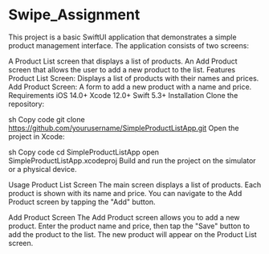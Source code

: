 # Swipe_Assignment
This project is a basic SwiftUI application that demonstrates a simple product management interface. The application consists of two screens:

A Product List screen that displays a list of products.
An Add Product screen that allows the user to add a new product to the list.
Features
Product List Screen: Displays a list of products with their names and prices.
Add Product Screen: A form to add a new product with a name and price.
Requirements
iOS 14.0+
Xcode 12.0+
Swift 5.3+
Installation
Clone the repository:

sh
Copy code
git clone https://github.com/yourusername/SimpleProductListApp.git
Open the project in Xcode:

sh
Copy code
cd SimpleProductListApp
open SimpleProductListApp.xcodeproj
Build and run the project on the simulator or a physical device.

Usage
Product List Screen
The main screen displays a list of products. Each product is shown with its name and price. You can navigate to the Add Product screen by tapping the "Add" button.

Add Product Screen
The Add Product screen allows you to add a new product. Enter the product name and price, then tap the "Save" button to add the product to the list. The new product will appear on the Product List screen.

